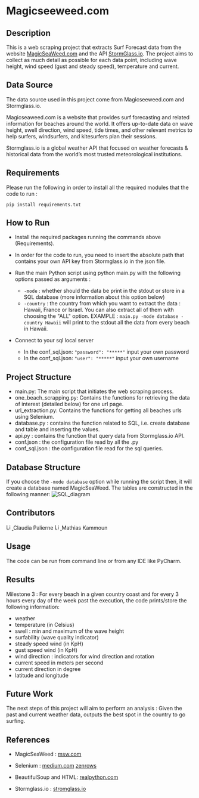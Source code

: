 # Magicseeweed.com

## Description

This is a web scraping project that extracts Surf Forecast data from the website [MagicSeaWeed.com](https://magicseaweed.com/) and the API [StormGlass.io](https://stormglass.io/).
The project aims to collect as much detail as possible for each data point, including wave height, wind speed (gust and steady speed), temperature and current.

## Data Source

The data source used in this project come from Magicseeweed.com and Stormglass.io.

Magicseaweed.com is a website that provides surf forecasting and related information for beaches around the world.
It offers up-to-date data on wave height, swell direction, wind speed, tide times, and other relevant metrics to help surfers, windsurfers, and kitesurfers plan their sessions.

Stormglass.io is a global weather API that focused on weather forecasts & historical data from the world’s most trusted meteorological institutions.

## Requirements

Please run the following in order to install all the required modules that the code to run :

```pip install requirements.txt```

## How to Run

* Install the required packages running the commands above (Requirements). 
* In order for the code to run, you need to insert the absolute path that contains your own API key from Stormglass.io in the json file.
* Run the main Python script using python main.py with the following options passed as arguments :
  - `-mode` : whether should the data be print in the stdout or store in a SQL database (more information about this option below)
  - `-country` : the country from which you want to extract the data : Hawaii, France or Israel. You can also extract all of them with choosing the "ALL" option.
EXAMPLE : `main.py -mode database -country Hawaii` will print to the stdout all the data from every beach in Hawaii.

* Connect to your sql local server
  - In the conf_sql.json: `"password": "*****"` input your own password
  - In the conf_sql.json: `"user": "*****"` input your own username
  

## Project Structure

* main.py: The main script that initiates the web scraping process. 
* one_beach_scrapping.py: Contains the functions for retrieving the data of interest (detailed below) for one url page. 
* url_extraction.py: Contains the functions for getting all beaches urls using Selenium.
* database.py : contains the function related to SQL, i.e. create database and table and inserting the values.
* api.py : contains the function that query data from Stormglass.io API.
* conf.json : the configuration file read by all the .py
* conf_sql.json : the configuration file read for the sql queries.

## Database Structure

If you choose the `-mode database` option while running the script then, it will create a database named MagicSeaWeed.
The tables are constructed in the following manner:
![SQL_diagram](ERD.png)

## Contributors

<a href="https://www.linkedin.com/in/claudia-palierne-0188631b9/">
  <img src="https://cdn-icons-png.flaticon.com/512/174/174857.png" alt="LinkedIn logo" style="width:15px;height:15px;">
</a>
Claudia Palierne 


<a href="https://www.linkedin.com/in/mathias-kammoun/">
  <img src="https://cdn-icons-png.flaticon.com/512/174/174857.png" alt="LinkedIn logo" style="width:15px;height:15px;">
</a>
Mathias Kammoun 

## Usage

The code can be run from command line or from any IDE like PyCharm.

## Results

Milestone 3 : For every beach in a given country coast and for every 3 hours every day of the week past the execution, the code prints/store the following information:
* weather
* temperature (in Celsius)
* swell : min and maximum of the wave height
* surfability (wave quality indicator)
* steady speed wind (in KpH)
* gust speed wind  (in KpH)
* wind direction : indicators for wind direction and rotation
* current speed in meters per second
* current direction in degree
* latitude and longitude

## Future Work

The next steps of this project will aim to perform an analysis :
Given the past and current weather data, outputs the best spot in the country to go surfing.

## References

* MagicSeaWeed : 
[msw.com](https://magicseaweed.com/)

* Selenium :
[medium.com](https://medium.com/pythoneers/web-scraping-using-selenium-python-6c511258ab50#:~:text=It%20is%20the%20process%20of,can%20scrape%20dynamic%20web%20easily)
[zenrows](https://www.zenrows.com/blog/scraping-javascript-rendered-web-pages#the-disadvantage-of-using-selenium)

* BeautifulSoup and HTML:
[realpython.com](https://realpython.com/beautiful-soup-web-scraper-python/)

* Stormglass.io :
[stromglass.io](https://stormglass.io/)

